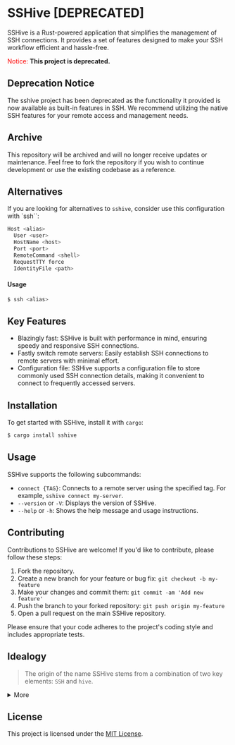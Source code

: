 # SSHive [DEPRECATED]

SSHive is a Rust-powered application that simplifies the management of SSH connections. It provides a set of features designed to make your SSH workflow efficient and hassle-free.

<span style="color:red">Notice:</span> **This project is deprecated.**

## Deprecation Notice

The sshive project has been deprecated as the functionality it provided is now available as built-in features in SSH. We recommend utilizing the native SSH features for your remote access and management needs.

## Archive

This repository will be archived and will no longer receive updates or maintenance. Feel free to fork the repository if you wish to continue development or use the existing codebase as a reference.

## Alternatives

If you are looking for alternatives to `sshive`, consider use this configuration with `ssh``:
```js
Host <alias>
  User <user>
  HostName <host>
  Port <port>
  RemoteCommand <shell>
  RequestTTY force
  IdentityFile <path>
```
#### Usage
```bash
$ ssh <alias>
```

## Key Features

- Blazingly fast: SSHive is built with performance in mind, ensuring speedy and responsive SSH connections.
- Fastly switch remote servers: Easily establish SSH connections to remote servers with minimal effort.
- Configuration file: SSHive supports a configuration file to store commonly used SSH connection details, making it convenient to connect to frequently accessed servers.

## Installation

To get started with SSHive, install it with `cargo`:

```bash
$ cargo install sshive
```

## Usage

SSHive supports the following subcommands:

- `connect {TAG}`: Connects to a remote server using the specified tag. For example, `sshive connect my-server`.
- `--version` or `-V`: Displays the version of SSHive.
- `--help` or `-h`: Shows the help message and usage instructions.

## Contributing

Contributions to SSHive are welcome! If you'd like to contribute, please follow these steps:

1. Fork the repository.
2. Create a new branch for your feature or bug fix: `git checkout -b my-feature`
3. Make your changes and commit them: `git commit -am 'Add new feature'`
4. Push the branch to your forked repository: `git push origin my-feature`
5. Open a pull request on the main SSHive repository.

Please ensure that your code adheres to the project's coding style and includes appropriate tests.

## Idealogy
> The origin of the name SSHive stems from a combination of two key elements: `SSH` and `hive`.
<details>
  <summary>More</summary>

- **SSH**: SSH stands for "Secure Shell." It is a widely used network protocol that enables secure remote access and communication between two systems. SSH provides encryption, authentication, and data integrity, making it a popular choice for securely managing remote servers.
- **Hive**: The term "*hive*" typically refers to a structure or place where bees live and work together. It symbolizes collaboration, organization, and a centralized hub.
> When these two elements are combined, `SSHive` represents a concept where SSH connections are centralized, organized, and managed securely, similar to how bees collaborate and work together in a hive. The name SSHive embodies the idea of a centralized platform for managing SSH connections and emphasizes the importance of security and collaboration in remote server management.

> By choosing the name SSHive, it conveys the notion of a unified and secure environment for efficiently handling SSH connections, while also representing the cooperative nature of managing multiple remote servers in a central location.
</details>

## License

This project is licensed under the [MIT License](LICENSE).